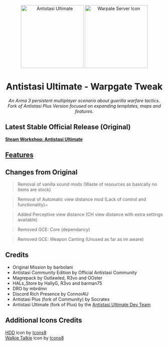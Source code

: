 <div align="center">
  <img alt="Antistasi Ultimate" width="200" height="200" src="https://github.com/SilenceIsFatto/A3-Antistasi-Ultimate/assets/78276788/10d6e9f2-66bc-47a7-9ff5-2054b65b0e26">
  <img alt="Warpate Server Icon" width="200" height="200" src="https://cdn.discordapp.com/attachments/761159355294810112/1036265844046561280/dbf6og0-b7264c7c-f91e-46a6-9a21-1deb47186c9b.gif?ex=66fdef06&is=66fc9d86&hm=3def940cd4b3b5c7ff56360e9bcbe4a3327a3b01f0f3c1d5e4db7160d6954f76&">

  <h1>Antistasi Ultimate - Warpgate Tweak</h1>
  <p>
    <i>An Arma 3 persistent multiplayer scenario about guerilla warfare tactics.</i>
    <br/>
    <i>Fork of Antistasi Plus Version focused on expanding templates, maps and features.</i>
  </p>
  <!-- <p>
    <a href="https://github.com/igorkis-scrts/A3-Antistasi-Plus/releases/latest">
        <img src="https://img.shields.io/badge/Current_Stable_Version-2.3.2-red" alt="Antistasi Plus Version">
    </a>
  </p> -->
</div>

## Latest Stable Official Release (Original)
**[Steam Workshop: Antistasi Ultimate](https://steamcommunity.com/sharedfiles/filedetails/?id=3020755032)**

## [Features](https://github.com/SilenceIsFatto/A3-Antistasi-Ultimate/wiki/Features)

## Changes from Original
> Removal of vanilla sound mods (Waste of resources as basically no items are stock)

> Removal of Automatic view distance mod (Lack of control and functionality)~

> Added Perceptive view distance (CH view distance with extra settings available)

> Removed GCE: Core (dependancy)

> Removed GCE: Weapon Canting (Unused as far as im aware)

## Credits
- Original Mission by barbolani
- Antistasi Community Edition by Official Antistasi Community
- Magrepack by Outlawled, R3vo and OOster
- HALs_Store by HallyG, R3vo and barman75
- DRO by mbrdmn
- Discord Rich Presence by ConnorAU
- Antistasi Plus (fork of Community) by Socrates
- Antistasi Ultimate (fork of Plus) by the [Antistasi Ultimate Dev Team](https://github.com/SilenceIsFatto/A3-Antistasi-Ultimate/wiki/Developers)

## Additional Icons Credits
<div>
<a target="_blank" href="https://icons8.com/icon/12212/hdd">HDD</a> icon by <a target="_blank" href="https://icons8.com">Icons8</a>
<br/>
<a target="_blank" href="https://icons8.com/icon/17932/walkie-talkie">Walkie Talkie</a> icon by <a target="_blank" href="https://icons8.com">Icons8</a>
</div>
